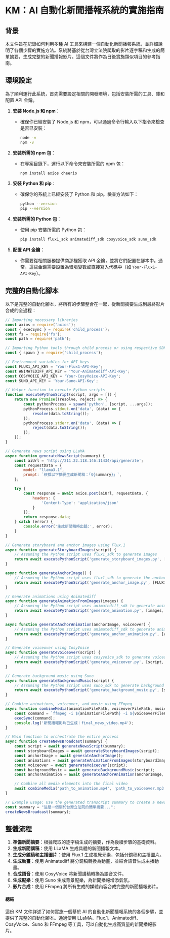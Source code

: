 # KM：AI 自動化新聞播報系統的實施指南

## 背景

本文件旨在記錄如何利用多種 AI 工具來構建一個自動化新聞播報系統，並詳細說明了各個步驟的實施方法。系統將基於從台灣立法院爬取的影片逐字稿和生成的簡單摘要，生成完整的新聞播報影片。這個文件將作為日後實施類似項目的參考指南。

## 環境設定

為了順利運行此系統，首先需要設定相關的開發環境，包括安裝所需的工具、庫和配置 API 金鑰。

1. **安裝 Node.js 和 npm**：
   - 確保你已經安裝了 Node.js 和 npm，可以通過命令行輸入以下指令來檢查是否已安裝：
     ```bash
     node -v
     npm -v
     ```

2. **安裝所需的 npm 包**：
   - 在專案目錄下，運行以下命令來安裝所需的 npm 包：
     ```bash
     npm install axios cheerio
     ```

3. **安裝 Python 和 pip**：
   - 確保你的系統上已經安裝了 Python 和 pip。檢查方法如下：
     ```bash
     python --version
     pip --version
     ```

4. **安裝所需的 Python 包**：
   - 使用 pip 安裝所需的 Python 包：
     ```bash
     pip install flux1_sdk animatediff_sdk cosyvoice_sdk suno_sdk
     ```

5. **配置 API 金鑰**：
   - 你需要從相關服務提供商那裡獲取 API 金鑰，並將它們配置在腳本中。通常，這些金鑰需要設置為環境變數或直接寫入代碼中（如 `Your-Flux1-API-Key`）。

## 完整的自動化腳本

以下是完整的自動化腳本，將所有的步驟整合在一起，從新聞摘要生成到最終影片合成的全過程：

```javascript
// Importing necessary libraries
const axios = require('axios');
const { execSync } = require('child_process');
const fs = require('fs');
const path = require('path');

// Importing Python tools through child process or using respective SDKs
const { spawn } = require('child_process');

// Environment variables for API keys
const FLUX1_API_KEY = 'Your-Flux1-API-Key';
const ANIMATEDIFF_API_KEY = 'Your-Animatediff-API-Key';
const COSYVOICE_API_KEY = 'Your-CosyVoice-API-Key';
const SUNO_API_KEY = 'Your-Suno-API-Key';

// Helper function to execute Python scripts
function executePythonScript(script, args = []) {
    return new Promise((resolve, reject) => {
        const pythonProcess = spawn('python', [script, ...args]);
        pythonProcess.stdout.on('data', (data) => {
            resolve(data.toString());
        });
        pythonProcess.stderr.on('data', (data) => {
            reject(data.toString());
        });
    });
}

// Generate news script using LLaMA
async function generateNewsScript(summary) {
    const aiUrl = 'http://211.22.118.146:11434/api/generate';
    const requestData = {
        model: "llama3.1",
        prompt: `根據以下摘要生成新聞稿：「${summary}」`,
    };

    try {
        const response = await axios.post(aiUrl, requestData, {
            headers: {
                'Content-Type': 'application/json'
            }
        });
        return response.data;
    } catch (error) {
        console.error('生成新聞稿時出錯:', error);
    }
}

// Generate storyboard and anchor images using Flux.1
async function generateStoryboardImages(script) {
    // Assuming the Python script uses flux1_sdk to generate images
    return await executePythonScript('generate_storyboard_images.py', [script, FLUX1_API_KEY]);
}

async function generateAnchorImage() {
    // Assuming the Python script uses flux1_sdk to generate the anchor image
    return await executePythonScript('generate_anchor_image.py', [FLUX1_API_KEY]);
}

// Generate animations using Animatediff
async function generateAnimationFromImages(images) {
    // Assuming the Python script uses animatediff_sdk to generate animations
    return await executePythonScript('generate_animation.py', [images, ANIMATEDIFF_API_KEY]);
}

async function generateAnchorAnimation(anchorImage, voiceover) {
    // Assuming the Python script uses animatediff_sdk to generate animations with voice
    return await executePythonScript('generate_anchor_animation.py', [anchorImage, voiceover, ANIMATEDIFF_API_KEY]);
}

// Generate voiceover using CosyVoice
async function generateVoiceover(script) {
    // Assuming the Python script uses cosyvoice_sdk to generate voiceover
    return await executePythonScript('generate_voiceover.py', [script, COSYVOICE_API_KEY]);
}

// Generate background music using Suno
async function generateBackgroundMusic(script) {
    // Assuming the Python script uses suno_sdk to generate background music
    return await executePythonScript('generate_background_music.py', [script, SUNO_API_KEY]);
}

// Combine animations, voiceover, and music using FFmpeg
async function combineMedia(animationFilePath, voiceoverFilePath, musicFilePath) {
    const command = `ffmpeg -i ${animationFilePath} -i ${voiceoverFilePath} -i ${musicFilePath} -c:v copy -c:a aac final_news_video.mp4`;
    execSync(command);
    console.log('新聞播報影片已生成：final_news_video.mp4');
}

// Main function to orchestrate the entire process
async function createNewsBroadcast(summary) {
    const script = await generateNewsScript(summary);
    const storyboardImages = await generateStoryboardImages(script);
    const anchorImage = await generateAnchorImage();
    const animations = await generateAnimationFromImages(storyboardImages);
    const voiceover = await generateVoiceover(script);
    const backgroundMusic = await generateBackgroundMusic(script);
    const anchorAnimation = await generateAnchorAnimation(anchorImage, voiceover);

    // Combine all media elements into the final video
    await combineMedia('path_to_animation.mp4', 'path_to_voiceover.mp3', 'path_to_background_music.mp3');
}

// Example usage: Use the generated transcript summary to create a news broadcast
const summary = "這是一個關於台灣立法院的簡單摘要...";
createNewsBroadcast(summary);
```

## 整體流程

1. **準備新聞摘要**：根據爬取的逐字稿生成的摘要，作為後續步驟的基礎資料。
2. **生成新聞講稿**：使用 LLaMA 生成具體的新聞播報文本。
3. **生成分鏡稿和主播圖片**：使用 Flux.1 生成視覺元素，包括分鏡稿和主播圖片。
4. **生成動畫**：使用 Animatediff 將分鏡稿轉換為動畫，並結合語音生成主播動畫。
5. **合成語音**：使用 CosyVoice 將新聞講稿轉換為語音文件。
6. **生成配樂**：使用 Suno 生成背景配樂，為新聞播報增添氣氛。
7. **影片合成**：使用 FFmpeg 將所有生成的媒體內容合成完整的新聞播報影片。

#### 總結

這份 KM 文件詳述了如何實施一個基於 AI 的自動化新聞播報系統的各個步驟，並提供了完整的自動化腳本。通過使用 LLaMA、Flux.1、Animatediff、CosyVoice、Suno 和 FFmpeg 等工具，可以自動化生成高質量的新聞播報影片。
